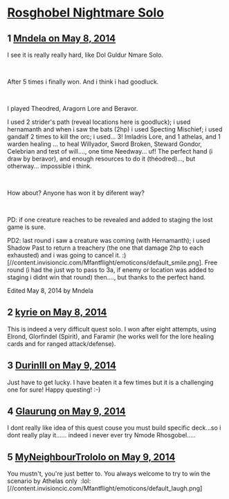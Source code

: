 # [Rosghobel Nightmare Solo](https://community.fantasyflightgames.com/topic/105789-rosghobel-nightmare-solo/)

## 1 [Mndela on May 8, 2014](https://community.fantasyflightgames.com/topic/105789-rosghobel-nightmare-solo/?do=findComment&comment=1077144)

I see it is really really hard, like Dol Guldur Nmare Solo.

 

After 5 times i finally won. And i think i had goodluck.

 

I played Theodred, Aragorn Lore and Beravor.

I used 2 strider's path (reveal locations here is goodluck); i used hernamanth and when i saw the bats (2hp) i used Specting Mischief; i used gandalf 2 times to kill the orc; i used... 3! Imladris Lore, and 1 athelas, and 1 warden healing ... to heal Willyador, Sword Broken, Steward Gondor, Celebrian and test of will...., one time Needway... uf! The perfect hand (i draw by beravor), and enough resources to do it (théodred)..., but otherway... impossible i think.

 

How about? Anyone has won it by diferent way?

 

PD: if one creature reaches to be revealed and added to staging the lost game is sure.

PD2: last round i saw a creature was coming (with Hernamanth); i used Shadow Past to return a treachery (the one that damage 2hp to each exhausted) and i was going to cancel it. :) [//content.invisioncic.com/Mfantflight/emoticons/default_smile.png]. Free round (i had the just wp to pass to 3a, if enemy or location was added to staging i didnt win that round) then...., but thanks to the perfect hand.

Edited May 8, 2014 by Mndela

## 2 [kyrie on May 8, 2014](https://community.fantasyflightgames.com/topic/105789-rosghobel-nightmare-solo/?do=findComment&comment=1077340)

This is indeed a very difficult quest solo. I won after eight attempts, using Elrond, Glorfindel (Spirit), and Faramir (he works well for the lore healing cards and for ranged attack/defense).

## 3 [DurinIII on May 9, 2014](https://community.fantasyflightgames.com/topic/105789-rosghobel-nightmare-solo/?do=findComment&comment=1078011)

Just have to get lucky. I have beaten it a few times but it is a challenging one for sure! Happy questing! :-)

## 4 [Glaurung on May 9, 2014](https://community.fantasyflightgames.com/topic/105789-rosghobel-nightmare-solo/?do=findComment&comment=1078304)

I dont really like idea of this quest couse you must build specific deck…so i dont really play it…… indeed i never ever try Nmode Rhosgobel…..

## 5 [MyNeighbourTrololo on May 9, 2014](https://community.fantasyflightgames.com/topic/105789-rosghobel-nightmare-solo/?do=findComment&comment=1078328)

You mustn't, you're just better to. You always welcome to try to win the scenario by Athelas only  :lol: [//content.invisioncic.com/Mfantflight/emoticons/default_laugh.png]

